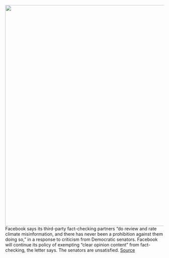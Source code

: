 <img src='https://cdn.vox-cdn.com/thumbor/BMh5GVNhuHAy2yYUs9xURXcoznU=/0x0:4500x3004/1200x800/filters:focal(1890x1142:2610x1862)/cdn.vox-cdn.com/uploads/chorus_image/image/67201787/1227912831.jpg.0.jpg' width='700px' /><br/>
Facebook says its third-party fact-checking partners “do review and rate climate misinformation, and there has never been a prohibition against them doing so,” in a response to criticism from Democratic senators. Facebook will continue its policy of exempting “clear opinion content” from fact-checking, the letter says. The senators are unsatisfied.
<a href='https://www.theverge.com/2020/8/13/21368136/facebook-climate-change-fact-check-senators-warren'> Source <a/>